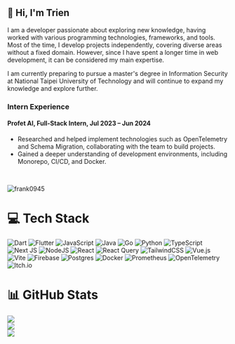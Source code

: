 ## 👋 Hi, I'm Trien

I am a developer passionate about exploring new knowledge, having worked with various programming technologies, frameworks, and tools. Most of the time, I develop projects independently, covering diverse areas without a fixed domain. However, since I have spent a longer time in web development, it can be considered my main expertise.

I am currently preparing to pursue a master's degree in Information Security at National Taipei University of Technology and will continue to expand my knowledge and explore further.

### Intern Experience
#### Profet AI, Full-Stack Intern, Jul 2023 – Jun 2024
- Researched and helped implement technologies such as OpenTelemetry and Schema Migration, collaborating with the team to build projects.  
- Gained a deeper understanding of development environments, including Monorepo, CI/CD, and Docker.  

<br/>
<p align="left"> <img src="https://komarev.com/ghpvc/?username=frank0945&label=Profile%20views&color=0e75b6&style=flat" alt="frank0945" /> </p>


# 💻 Tech Stack
![Dart](https://img.shields.io/badge/dart-%230175C2.svg?style=for-the-badge&logo=dart&logoColor=white) ![Flutter](https://img.shields.io/badge/Flutter-%2302569B.svg?style=for-the-badge&logo=Flutter&logoColor=white) ![JavaScript](https://img.shields.io/badge/javascript-%23323330.svg?style=for-the-badge&logo=javascript&logoColor=%23F7DF1E) ![Java](https://img.shields.io/badge/java-%23ED8B00.svg?style=for-the-badge&logo=openjdk&logoColor=white) ![Go](https://img.shields.io/badge/go-%2300ADD8.svg?style=for-the-badge&logo=go&logoColor=white) ![Python](https://img.shields.io/badge/python-3670A0?style=for-the-badge&logo=python&logoColor=ffdd54) ![TypeScript](https://img.shields.io/badge/typescript-%23007ACC.svg?style=for-the-badge&logo=typescript&logoColor=white) ![Next JS](https://img.shields.io/badge/Next-black?style=for-the-badge&logo=next.js&logoColor=white) ![NodeJS](https://img.shields.io/badge/node.js-6DA55F?style=for-the-badge&logo=node.js&logoColor=white) ![React](https://img.shields.io/badge/react-%2320232a.svg?style=for-the-badge&logo=react&logoColor=%2361DAFB) ![React Query](https://img.shields.io/badge/-React%20Query-FF4154?style=for-the-badge&logo=react%20query&logoColor=white) ![TailwindCSS](https://img.shields.io/badge/tailwindcss-%2338B2AC.svg?style=for-the-badge&logo=tailwind-css&logoColor=white) ![Vue.js](https://img.shields.io/badge/vue.js-%2335495e.svg?style=for-the-badge&logo=vuedotjs&logoColor=%234FC08D) ![Vite](https://img.shields.io/badge/vite-%23646CFF.svg?style=for-the-badge&logo=vite&logoColor=white) ![Firebase](https://img.shields.io/badge/firebase-a08021?style=for-the-badge&logo=firebase&logoColor=ffcd34) ![Postgres](https://img.shields.io/badge/postgres-%23316192.svg?style=for-the-badge&logo=postgresql&logoColor=white) ![Docker](https://img.shields.io/badge/docker-%230db7ed.svg?style=for-the-badge&logo=docker&logoColor=white) ![Prometheus](https://img.shields.io/badge/Prometheus-E6522C?style=for-the-badge&logo=Prometheus&logoColor=white) ![OpenTelemetry](https://img.shields.io/badge/OpenTelemetry-FFFFFF?&style=for-the-badge&logo=opentelemetry&logoColor=black) ![Itch.io](https://img.shields.io/badge/Itch-%23FF0B34.svg?style=for-the-badge&logo=Itch.io&logoColor=white)
# 📊 GitHub Stats
![](https://github-readme-stats.vercel.app/api?username=Frank0945&theme=dark&hide_border=true&include_all_commits=false&count_private=false)<br/>
![](https://github-readme-streak-stats.herokuapp.com/?user=Frank0945&theme=dark&hide_border=false)<br/>
![](https://github-readme-stats.vercel.app/api/top-langs/?username=Frank0945&theme=dark&hide_border=true&include_all_commits=false&count_private=false&layout=compact)